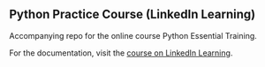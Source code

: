 ## Python Practice Course (LinkedIn Learning)

Accompanying repo for the online course Python Essential Training.

For the documentation, visit the [course on LinkedIn Learning](http://https://www.linkedin.com/learning/python-essential-training-2018/welcome?autoplay=true&resume=false "here").